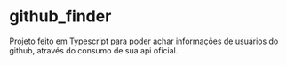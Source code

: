 # github_finder

Projeto feito em Typescript para poder achar informações de usuários do github, através do consumo de sua api oficial.
